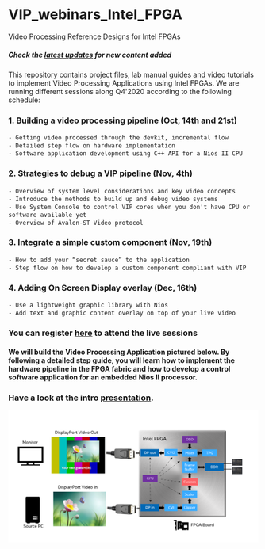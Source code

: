 # VIP_webinars_Intel_FPGA
Video Processing Reference Designs for Intel FPGAs

##### Check the [latest updates](https://github.com/perezfra/VIP_webinars_Intel_FPGA/blob/main/Latest_updates.md) for new content added

This repository contains project files, lab manual guides and video tutorials to implement Video Processing Applications using Intel FPGAs.
We are running different sessions along Q4'2020 according to the following schedule:

### 1.  Building a video processing pipeline (Oct, 14th and 21st)
    - Getting video processed through the devkit, incremental flow
    - Detailed step flow on hardware implementation
    - Software application development using C++ API for a Nios II CPU    

### 2.  Strategies to debug a VIP pipeline (Nov, 4th)
    - Overview of system level considerations and key video concepts
    - Introduce the methods to build up and debug video systems
    - Use System Console to control VIP cores when you don't have CPU or software available yet
    - Overview of Avalon-ST Video protocol  

### 3.  Integrate a simple custom component (Nov, 19th)        
    - How to add your “secret sauce” to the application
    - Step flow on how to develop a custom component compliant with VIP

### 4.  Adding On Screen Display overlay (Dec, 16th)
    - Use a lightweight graphic library with Nios 
    - Add text and graphic content overlay on top of your live video

### You can register [here](https://webinar.intel.com/PSGVideoIPWebQ420-REG) to attend the live sessions

#### We will build the Video Processing Application pictured below. By following a detailed step guide, you will learn how to implement the hardware pipeline in the FPGA fabric and how to develop a control software application for an embedded Nios II processor.

### Have a look at the intro [presentation](https://github.com/perezfra/VIP_webinars_Intel_FPGA/blob/main/VIP_webinars_intro.pdf).

<img src="https://github.com/perezfra/VIP_webinars_Intel_FPGA/blob/main/VIP_webinars_application.png">


